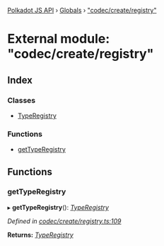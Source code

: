 [Polkadot JS API](../README.md) › [Globals](../globals.md) › ["codec/create/registry"](_codec_create_registry_.md)

# External module: "codec/create/registry"

## Index

### Classes

* [TypeRegistry](../classes/_codec_create_registry_.typeregistry.md)

### Functions

* [getTypeRegistry](_codec_create_registry_.md#gettyperegistry)

## Functions

###  getTypeRegistry

▸ **getTypeRegistry**(): *[TypeRegistry](../classes/_codec_create_registry_.typeregistry.md)*

*Defined in [codec/create/registry.ts:109](https://github.com/polkadot-js/api/blob/aed4b3ee6a/packages/types/src/codec/create/registry.ts#L109)*

**Returns:** *[TypeRegistry](../classes/_codec_create_registry_.typeregistry.md)*
